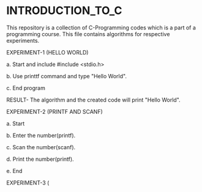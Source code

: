 # INTRODUCTION_TO_C
This repository is a collection of C-Programming codes which is a part of a programming course. 
This file contains algorithms for respective experiments. 

EXPERIMENT-1 (HELLO WORLD)

a.  Start and include #include <stdio.h> 

b. Use printtf command and type "Hello World". 

c. End program 

RESULT- The algorithm and the created code will print "Hello World". 

EXPERIMENT-2 (PRINTF AND SCANF)

a. Start

b. Enter the number(printf).

c. Scan the number(scanf). 

d. Print the number(printf).

e. End

EXPERIMENT-3 (
